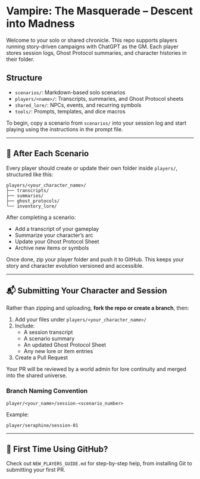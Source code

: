 # Vampire: The Masquerade – Descent into Madness

Welcome to your solo or shared chronicle. This repo supports players running story-driven campaigns with ChatGPT as the GM. Each player stores session logs, Ghost Protocol summaries, and character histories in their folder.

## Structure

- `scenarios/`: Markdown-based solo scenarios
- `players/<name>/`: Transcripts, summaries, and Ghost Protocol sheets
- `shared_lore/`: NPCs, events, and recurring symbols
- `tools/`: Prompts, templates, and dice macros

To begin, copy a scenario from `scenarios/` into your session log and start playing using the instructions in the prompt file.


---

## 🔁 After Each Scenario

Every player should create or update their own folder inside `players/`, structured like this:

```
players/<your_character_name>/
├── transcripts/
├── summaries/
├── ghost_protocols/
└── inventory_lore/
```

After completing a scenario:
- Add a transcript of your gameplay
- Summarize your character’s arc
- Update your Ghost Protocol Sheet
- Archive new items or symbols

Once done, zip your player folder and push it to GitHub. This keeps your story and character evolution versioned and accessible.


---

## 📬 Submitting Your Character and Session

Rather than zipping and uploading, **fork the repo or create a branch**, then:

1. Add your files under `players/<your_character_name>/`
2. Include:
   - A session transcript
   - A scenario summary
   - An updated Ghost Protocol Sheet
   - Any new lore or item entries
3. Create a Pull Request

Your PR will be reviewed by a world admin for lore continuity and merged into the shared universe.

### Branch Naming Convention

```
player/<your_name>/session-<scenario_number>
```

Example:
```
player/seraphine/session-01
```


---

## 📘 First Time Using GitHub?

Check out `NEW_PLAYERS_GUIDE.md` for step-by-step help, from installing Git to submitting your first PR.
